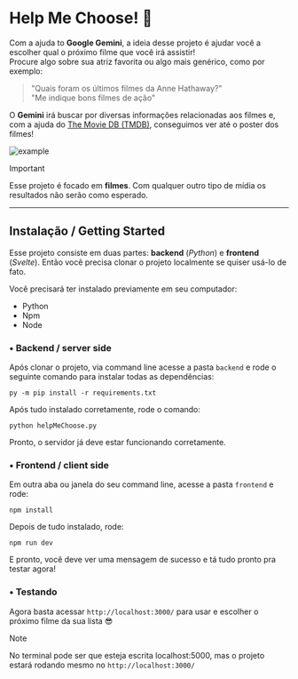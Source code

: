 # Help Me Choose! 🎥

Com a ajuda to <b>Google Gemini</b>, a ideia desse projeto é ajudar você a escolher qual o próximo filme que você irá assistir! </br>
Procure algo sobre sua atriz favorita ou algo mais genérico, como por exemplo: </br>

> "Quais foram os últimos filmes da Anne Hathaway?" </br>
> "Me indique bons filmes de ação"

O **Gemini** irá buscar por diversas informações relacionadas aos filmes e, com a ajuda do [The Movie DB (TMDB)](https://www.themoviedb.org/), conseguimos ver até o poster dos filmes! 

![example](https://github.com/richardnikolas/helpMeChoose/assets/20261986/a1b9919a-c1c1-4477-ad4e-ebcbd7aee9e8)

> [!IMPORTANT]
> Esse projeto é focado em **filmes**. Com qualquer outro tipo de mídia os resultados não serão como esperado.

---

## Instalação / Getting Started

Esse projeto consiste em duas partes: **backend** (_Python_) e **frontend** (_Svelte_). Então você precisa clonar o projeto localmente se quiser usá-lo de fato.

Você precisará ter instalado previamente em seu computador:
- Python
- Npm
- Node


### • Backend / server side

Após clonar o projeto, via command line acesse a pasta `backend` e rode o seguinte comando para instalar todas as dependências:

```
py -m pip install -r requirements.txt
```

Após tudo instalado corretamente, rode o comando:

```
python helpMeChoose.py
```

Pronto, o servidor já deve estar funcionando corretamente. 

### • Frontend / client side

Em outra aba ou janela do seu command line, acesse a pasta `frontend` e rode:

```
npm install
```

Depois de tudo instalado, rode: 

```
npm run dev
```

E pronto, você deve ver uma mensagem de sucesso e tá tudo pronto pra testar agora!

### • Testando

Agora basta acessar `http://localhost:3000/` para usar e escolher o próximo filme da sua lista 😎

> [!NOTE]
> No terminal pode ser que esteja escrita localhost:5000, mas o projeto estará rodando mesmo no `http://localhost:3000/`

